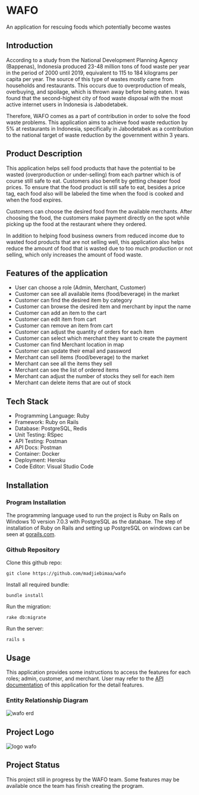 
# WAFO

An application for rescuing foods which potentially become wastes

## Introduction

According to a study from the National Development Planning Agency (Bappenas), Indonesia
produced 23-48 million tons of food waste per year in the period of 2000 until 2019, equivalent
to 115 to 184 kilograms per capita per year. The source of this type of wastes mostly came from households
and restaurants. This occurs due to overproduction of meals, overbuying, and
spoilage, which is thrown away before being eaten. It was found that the second-highest city of
food waste disposal with the most active internet users in Indonesia is Jabodetabek. 

Therefore, WAFO comes as a part of contribution in order to solve the food waste problems.
This application aims to achieve food waste reduction  by 5% at restaurants in Indonesia, specifically in
Jabodetabek as a contribution to the national target of waste reduction by the government
within 3 years.

## Product Description

This application helps sell food products that have the potential to be wasted (overproduction
or under-selling) from each partner which is of course still safe to eat. Customers also benefit by
getting cheaper food prices. To ensure that the food product is still safe to eat, besides a price
tag, each food also will be labeled the time when the food is cooked and when the food
expires.

Customers can choose the desired food from the available merchants. After choosing the food, 
the customers make payment directly on the spot while picking up the food at the restaurant 
where they ordered.

In addition to helping food business owners from reduced income due to wasted food products
that are not selling well, this application also helps reduce the amount of food that is wasted
due to too much production or not selling, which only increases the amount of food waste.

## Features of the application

* User can choose a role (Admin, Merchant, Customer)
* Customer can see all available items (food/beverage) in the market
* Customer can find the desired item by category
* Customer can browse the desired item and merchant by input the name
* Customer can add an item to the cart
* Customer can edit item from cart
* Customer can remove an item from cart
* Customer can adjust the quantity of orders for each item
* Customer can select which merchant they want to create the payment
* Customer can find Merchant location in map
* Customer can update their email and password
* Merchant can sell items (food/beverage) to the market
* Merchant can see all the items they sell
* Merchant can see the list of ordered items
* Merchant can adjust the number of stocks they sell for each item
* Merchant can delete items that are out of stock

## Tech Stack

* Programming Language: Ruby
* Framework: Ruby on Rails
* Database: PostgreSQL, Redis
* Unit Testing: RSpec
* API Testing: Postman
* API Docs: Postman
* Container: Docker
* Deployment: Heroku
* Code Editor: Visual Studio Code


## Installation

### Program Installation
The programming language used to run the project is Ruby on Rails on Windows 10 version 7.0.3 with PostgreSQL as the database. The step of installation of Ruby on Rails and setting up PostgreSQL on windows can be seen at [gorails.com](https://gorails.com/setup/windows/10).

### Github Repository
Clone this github repo:
```
git clone https://github.com/madjiebimaa/wafo
```
Install all required bundle:
```
bundle install
```
Run the migration:
```
rake db:migrate
```
Run the server:
``` 
rails s
```

## Usage
This application provides some instructions to access the features for each roles; admin, customer, and merchant. User may refer to the [API documentation](https://documenter.getpostman.com/view/21640459/UzJETzNp) of this application for the detail features.

### Entity Relationship Diagram
![wafo erd](https://user-images.githubusercontent.com/106664987/178392358-78c82349-b35d-406c-b95a-5868e70c1b3c.png)

## Project Logo
![logo wafo](https://user-images.githubusercontent.com/106664987/176475530-0538d94a-65dc-4bc9-a6dd-f98fe39997bc.jpeg)

## Project Status
This project still in progress by the WAFO team. Some features may be available once the team has finish creating the program.



